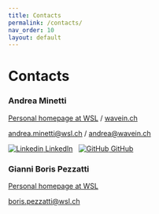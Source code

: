 ```yaml
---
title: Contacts
permalink: /contacts/
nav_order: 10
layout: default
---
```


# Contacts

### Andrea Minetti

[Personal homepage at WSL](https://www.wsl.ch/en/staff/minettia/) / [wavein.ch](https://wavein.ch)

[andrea.minetti@wsl.ch](mailto:andrea.minetti@wsl.ch) / [andrea@wavein.ch](mailto:andrea@wavein.ch)

[![Linkedin](https://i.stack.imgur.com/gVE0j.png) LinkedIn](https://www.linkedin.com/in/minettiandrea/)
&nbsp;
[![GitHub](https://i.stack.imgur.com/tskMh.png) GitHub](https://github.com/minettiandrea/)

### Gianni Boris Pezzatti

[Personal homepage at WSL](https://www.wsl.ch/en/staff/pezzatti/)

[boris.pezzatti@wsl.ch](mailto:boris.pezzatti@wsl.ch)

